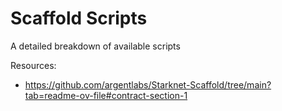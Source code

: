 # Scaffold Scripts

A detailed breakdown of available scripts

Resources:
- https://github.com/argentlabs/Starknet-Scaffold/tree/main?tab=readme-ov-file#contract-section-1